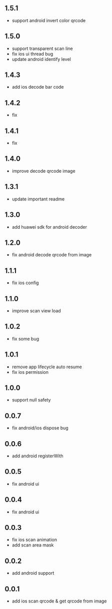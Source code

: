 ## 1.5.1
- support android invert color qrcode
## 1.5.0
- support transparent scan line
- fix ios ui thread bug
- update android identify level
## 1.4.3
- add ios decode bar code
## 1.4.2
- fix
## 1.4.1
- fix
## 1.4.0
- improve decode qrcode image
## 1.3.1
- update important readme
## 1.3.0
- add huawei sdk for android decoder
## 1.2.0
- fix android decode qrcode from image
## 1.1.1
- fix ios config
## 1.1.0
- improve scan view load
## 1.0.2
- fix some bug
## 1.0.1
- remove app lifecycle auto resume
- fix ios permission
## 1.0.0
- support null safety
## 0.0.7
- fix android/ios dispose bug
## 0.0.6
- add android registerWith
## 0.0.5
- fix android ui
## 0.0.4
- fix android ui
## 0.0.3
- fix ios scan animation
- add scan area mask
## 0.0.2

- add android support
## 0.0.1

- add ios scan qrcode & get qrcode from image
